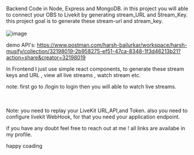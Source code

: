 Backend Code in Node, Express and MongoDB.
in this project you will able to connect your OBS to Livekit by generating stream_URL and Stream_Key.
this project goal is to generate these stream-url and stream_key.
<br><br/>
![image](https://github.com/user-attachments/assets/a6835580-a858-467e-abe8-957a3f237d29)

demo API's: https://www.postman.com/harsh-bailurkar/workspace/harsh-musify/collection/32198019-2b958275-ef51-47ca-8348-1f3d46213b21?action=share&creator=32198019

In Frontend I just use simple react components, to generate these stream keys and URL , view  all live streams , watch stream etc.

note: first go to /login to login then you will able to watch live streams.

<br>
<br>
Note:
you need to replay your LiveKit URL,API,and Token.
also you need to configure livekit WebHook, for that you need your application endpoint.

if you have any doubt feel free to reach out at me ! all links are availabe in my profile.

happy coading
